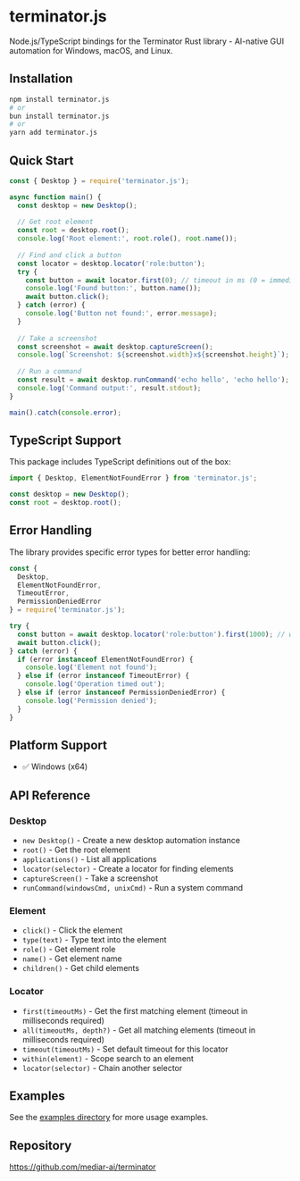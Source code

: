# terminator.js

Node.js/TypeScript bindings for the Terminator Rust library - AI-native GUI automation for Windows, macOS, and Linux.

## Installation

```bash
npm install terminator.js
# or
bun install terminator.js
# or
yarn add terminator.js
```

## Quick Start

```javascript
const { Desktop } = require('terminator.js');

async function main() {
  const desktop = new Desktop();
  
  // Get root element
  const root = desktop.root();
  console.log('Root element:', root.role(), root.name());
  
  // Find and click a button
  const locator = desktop.locator('role:button');
  try {
    const button = await locator.first(0); // timeout in ms (0 = immediate, no retry)
    console.log('Found button:', button.name());
    await button.click();
  } catch (error) {
    console.log('Button not found:', error.message);
  }
  
  // Take a screenshot
  const screenshot = await desktop.captureScreen();
  console.log(`Screenshot: ${screenshot.width}x${screenshot.height}`);
  
  // Run a command
  const result = await desktop.runCommand('echo hello', 'echo hello');
  console.log('Command output:', result.stdout);
}

main().catch(console.error);
```

## TypeScript Support

This package includes TypeScript definitions out of the box:

```typescript
import { Desktop, ElementNotFoundError } from 'terminator.js';

const desktop = new Desktop();
const root = desktop.root();
```

## Error Handling

The library provides specific error types for better error handling:

```javascript
const { 
  Desktop, 
  ElementNotFoundError, 
  TimeoutError, 
  PermissionDeniedError 
} = require('terminator.js');

try {
  const button = await desktop.locator('role:button').first(1000); // wait up to 1 second
  await button.click();
} catch (error) {
  if (error instanceof ElementNotFoundError) {
    console.log('Element not found');
  } else if (error instanceof TimeoutError) {
    console.log('Operation timed out');
  } else if (error instanceof PermissionDeniedError) {
    console.log('Permission denied');
  }
}
```

## Platform Support

- ✅ Windows (x64)

## API Reference

### Desktop

- `new Desktop()` - Create a new desktop automation instance
- `root()` - Get the root element
- `applications()` - List all applications
- `locator(selector)` - Create a locator for finding elements
- `captureScreen()` - Take a screenshot
- `runCommand(windowsCmd, unixCmd)` - Run a system command

### Element

- `click()` - Click the element
- `type(text)` - Type text into the element
- `role()` - Get element role
- `name()` - Get element name
- `children()` - Get child elements

### Locator

- `first(timeoutMs)` - Get the first matching element (timeout in milliseconds required)
- `all(timeoutMs, depth?)` - Get all matching elements (timeout in milliseconds required)
- `timeout(timeoutMs)` - Set default timeout for this locator
- `within(element)` - Scope search to an element
- `locator(selector)` - Chain another selector

## Examples

See the [examples directory](https://github.com/mediar-ai/terminator/tree/main/examples) for more usage examples.

## Repository

https://github.com/mediar-ai/terminator 